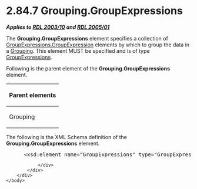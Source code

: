 <html dir="LTR" xmlns:mshelp="http://msdn.microsoft.com/mshelp" xmlns:ddue="http://ddue.schemas.microsoft.com/authoring/2003/5" xmlns:xlink="http://www.w3.org/1999/xlink" xmlns:tool="http://www.microsoft.com/tooltip">
    <head>
        <meta http-equiv="Content-Type" content="text/html; CHARSET=utf-8"></meta>
        <meta name="save" content="history"></meta>
        <title>2.84.7 Grouping.GroupExpressions</title>
        <xml>
            <mshelp:toctitle title="2.84.7 Grouping.GroupExpressions"></mshelp:toctitle>
            <mshelp:rltitle title="[MS-RDL]: Grouping.GroupExpressions"></mshelp:rltitle>
            <mshelp:keyword index="A" term="6400dc8d-a4bf-47d3-9f1b-24ba72b27d73"></mshelp:keyword>
            <mshelp:attr name="DCSext.ContentType" value="open specification"></mshelp:attr>
            <mshelp:attr name="AssetID" value="6400dc8d-a4bf-47d3-9f1b-24ba72b27d73"></mshelp:attr>
            <mshelp:attr name="TopicType" value="kbRef"></mshelp:attr>
            <mshelp:attr name="DCSext.Title" value="[MS-RDL]: Grouping.GroupExpressions" />
        </xml>
    </head>
    <body>
        <div id="header">
            <h1 class="heading">2.84.7 Grouping.GroupExpressions</h1>
        </div>
        <div id="mainSection">
            <div id="mainBody">
                <div id="allHistory" class="saveHistory"></div>
                <div id="sectionSection0" class="section" name="collapseableSection">
                    

<p><b><i>Applies to </i></b><a href="a7e2ad00-07c8-4f6d-80ab-3ad55df7b233.html"><b><i>RDL 2003/10</i></b></a><b>
<i>and </i></b><a href="3ebe2912-4958-4832-b391-cad1f5e13338.html"><b><i>RDL 2005/01</i></b></a></p>

<p>The <b>Grouping.GroupExpressions</b> element specifies a
collection of <a href="ce9ab038-c7b6-4ac1-ba9e-faa3a2657eb7.html">GroupExpressions.GroupExpression</a>
elements by which to group the data in a <a href="7d574154-eefe-4fc1-8b78-3a18b9350e87.html">Grouping</a>. This element
MUST be specified and is of type <a href="81754d26-7dbd-4449-ac41-629f9a8d0feb.html">GroupExpressions</a>.</p>

<p>Following is the parent element of the <b>Grouping.GroupExpressions</b>
element.</p>

<table>
 <thead>
  <tr>
   <th>
   <p>Parent elements</p>
   </th>
  </tr>
 </thead>
 <tr>
  <td>
  <p>Grouping </p>
  </td>
 </tr>
</table>

<p>The following is the XML Schema definition of the <b>Grouping.GroupExpressions</b>
element.           </p>

<dl>
<dd>
<div><pre> &lt;xsd:element name=&quot;GroupExpressions&quot; type=&quot;GroupExpressionsType&quot; /&gt;
</pre></div>
</dd></dl>


                </div>
            </div>
        </div>
    </body>
</html>